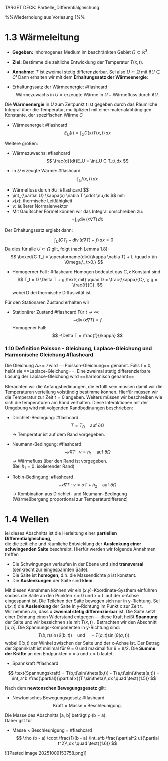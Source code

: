 TARGET DECK: Partielle_Differentialgleichung

%%Wiederholung aus Vorlesung 1%%
# 1.3 Wärmeleitung

- **Gegeben:**  Inhomogenes Medium im beschränkten Gebiet $\Omega \subset \mathbb{R}^3$.
- **Ziel:** Bestimme die zeitliche Entwicklung der Temperatur $T(x, t)$.
- **Annahme:** $T$ ist zweimal stetig differenzierbar.
Sei also $U \subset \Omega$ mit $\partial U \in C¹$ Dann erhalten wir mit dem **Erhaltungssatz der Wärmeenergie**:

- Erhaltungssatz der Wärmeenergie: #flashcard 
$$
\text{Wärmezuwachs in } U = \text{erzeugte Wärme in } U - \text{Wärmefluss durch } \partial U.
$$
<!--ID: 1759990722680-->


Die  **Wärmeenergie** in $U$ zum Zeitpunkt $t$ ist gegeben durch das Räumliche Integral über die Temperatur, multipliziert mit einer materialabhängigen Konstante, der spezifischen Wärme 𝐶

- Wärmeenergei: #flashcard 
$$
E_U(t) = \int_U C(x) T(x,t)\,dx
$$
<!--ID: 1759990722689-->
Weitere größen:

- Wärmezuwachs: #flashcard 
$$
\frac{d}{dt}E_U = \int_U C T_t\,dx
$$
<!--ID: 1759991024887-->


- in $𝑈$ erzeugte Wärme: #flashcard 
$$
\int_U f(x,t)\,dx
$$
<!--ID: 1759991024910-->


-  Wärmefluss durch $\partial U$: #flashcard 
$$
- \int_{\partial U} \kappa(x) \nabla T \cdot \nu\,ds
$$
mit:
- $\kappa(x)$: thermische Leitfähigkeit  
- $\nu$: äußerer Normalenvektor  
- Mit Gaußscher Formel können wir das Integral umschreiben zu:
$$
-\int_U \operatorname{div}(\kappa \nabla T)\,dx
$$
<!--ID: 1759991024919-->
Der Erhaltungssatz ergiebt dann:

$$
\int_U (C T_t - \operatorname{div}(\kappa \nabla T) - f)\,dx = 0
$$
Da dies für alle $U \subset \Omega$ gilt, folgt (nach Lemma 1.8):
$$
\boxed{C T_t = \operatorname{div}(\kappa \nabla T) + f, \quad x \in \Omega,\, t>0.}
$$

- Homogerner Fall : #flashcard 
Homogen bedeutet das  $C, \kappa$  Konstant sind
$$
T_t = D \Delta T + g,\text{ mit} \quad D = \frac{\kappa}{C}, \; g = \frac{f}{C}.
$$
wobei D dei thermische Diffusivität ist.
<!--ID: 1759992320701-->
Für den Stationären Zustand erhalten wir 

- Stationärer Zustand #flashcard 
Für $t \to \infty$:
$$
-\operatorname{div}(\kappa \nabla T) = f
$$
Homogener Fall:
$$
-\Delta T = \frac{f}{\kappa}
$$
<!--ID: 1760015686843-->


### 1.10 Definition Poisson - Gleichung, Laplace-Gleichung und Harmonische Gleichung #flashcard 
Die Gleichung $\Delta 𝑢 = 𝑓$ wird ==Poisson-Gleichung== genannt. Falls 𝑓 = 0, heißt
sie ==Laplace-Gleichung==. Eine zweimal stetig differenzierbare Lösung der Laplace-Gleichung
wird ==harmonisch genannt== 
<!--ID: 1760015686851-->

Bterachten wir die Anfangsbedinungen, die erfüllt sein müssen damit wir die Temperaturen verteilung volständig bestimme können. Hierfür müssen wir die Temperatur zur Zeit $t=0$
angeben. Weiters müssen wir beschreiben wie sich die temperaturen am Rand verhalten. Diese Interaktionen mit der Umgebung wird mit volgenden Randbedinungen beschrieben:

- Dirichlet-Bedingung: #flashcard 
  $$
  T = T_D \quad \text{auf } \partial\Omega
  $$
  → Temperatur ist auf dem Rand vorgegeben.
<!--ID: 1760016250201-->


- Neumann-Bedingung: #flashcard 
  $$
  -\kappa \nabla T \cdot \nu = h_1 \quad \text{auf } \partial\Omega
  $$
  → Wärmefluss über den Rand ist vorgegeben.  
  (Bei $h_1 = 0$: isolierender Rand)
<!--ID: 1760016250221-->


- Robin-Bedingung: #flashcard 
  $$
  -\kappa \nabla T \cdot \nu = \alpha T + h_2 \quad \text{auf } \partial\Omega
  $$
  → Kombination aus Dirichlet- und Neumann-Bedingung  
  (Wärmeübergang proportional zur Temperaturdifferenz)
<!--ID: 1760016250229-->

# 1.4 Wellen

iel dieses Abschnitts ist die Herleitung einer **partiellen Differentialgleichung**,  
die die zeitliche und räumliche Entwicklung der **Auslenkung einer schwingenden Saite** beschreibt.
Hierfür werden wir folgende Annahmen treffen
- Die Schwingungen verlaufen in der Ebene und sind **transversal**  
  (senkrecht zur eingespannten Saite).  
- Die Saite ist **homogen**, d.h. die Massendichte ρ ist konstant.  
- Die **Auslenkungen** der Saite sind **klein**.

Mit diesen Annahmen können wir ein $(x.y)$-Koordinate-Systhem einführen sodass die Saite an den Punkten  x = 0 und x = L auf der x-Achse eingespannt ist.  Die Teilchen der Saite bewegen sich nur in y-Richtung. Sei  $u(x,t)$  die **Auslenkung** der Saite in y-Richtung im Punkt x zur Zeit t.  
Wir nehmen an, dass u **zweimal stetig differenzierbar** ist.
Die Saite setzt einer Dehnung einen Widerstand entgegen — diese Kraft heißt **Spannung** der Saite
und wir bezeichnen sie mit $T(x,t)$ .
Betrachten wir den Abschnitt $[a, b]$.  Die Spannungs-Komponenten in y-Richtung sind:
$$
T(b,t)\sin(\theta(b,t)) \quad \text{und} \quad -T(a,t)\sin(\theta(a,t))
$$
wobei θ(x,t) der Winkel zwischen der Saite und der x-Achse ist.
Der Betrag der Spannkraft ist minimal für θ = 0 und maximal für θ = π/2.
Die **Summe der Kräfte** an den Endpunkten x = a und x = b lautet:
- Spannkraft #flashcard 

$$
\text{Spannungskraft} = T(b,t)\sin(\theta(b,t)) - T(a,t)\sin(\theta(a,t)) 
= \int_a^b \frac{\partial}{\partial x}(T \sin\theta)\,dx
\quad \text{(1.5)}
$$
<!--ID: 1760016939513-->


Nach dem **newtonschen Bewegungsgesetz** gilt:
- Newtonisches Bewegungsgesetz #flashcard 
$$
\text{Kraft} = \text{Masse} \times \text{Beschleunigung}.
$$
<!--ID: 1760016939535-->


Die Masse des Abschnitts [a, b] beträgt ρ·(b − a).  
Daher gilt für 
- Masse $\times$ Beschleunigung = #flashcard 
$$
\rho (b - a) \cdot \frac{1}{b - a} \int_a^b \frac{\partial^2 u}{\partial t^2}\,dx
\quad \text{(1.6)}
$$
<!--ID: 1760016939542-->

![[Pasted image 20251009153758.png]]